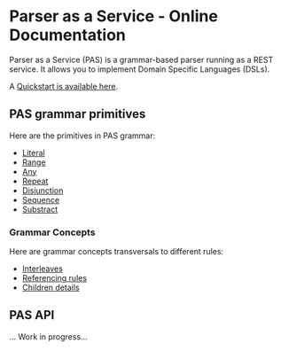 # Parser as a Service - Online Documentation

Parser as a Service (PAS) is a grammar-based parser running as a REST service.  It allows you to implement Domain Specific Languages (DSLs).

A [Quickstart is available here](../README.md).

## PAS grammar primitives

Here are the primitives in PAS grammar:

* [Literal](primitives/literal.md)
* [Range](primitives/range.md)
* [Any](primitives/any.md)
* [Repeat](primitives/repeat.md)
* [Disjunction](primitives/disjunction.md)
* [Sequence](primitives/sequence.md)
* [Substract](primitives/substract.md)

### Grammar Concepts

Here are grammar concepts transversals to different rules:

* [Interleaves](interleave.md)
* [Referencing rules](referencing.md)
* [Children details](children.md)

## PAS API

...  Work in progress...

